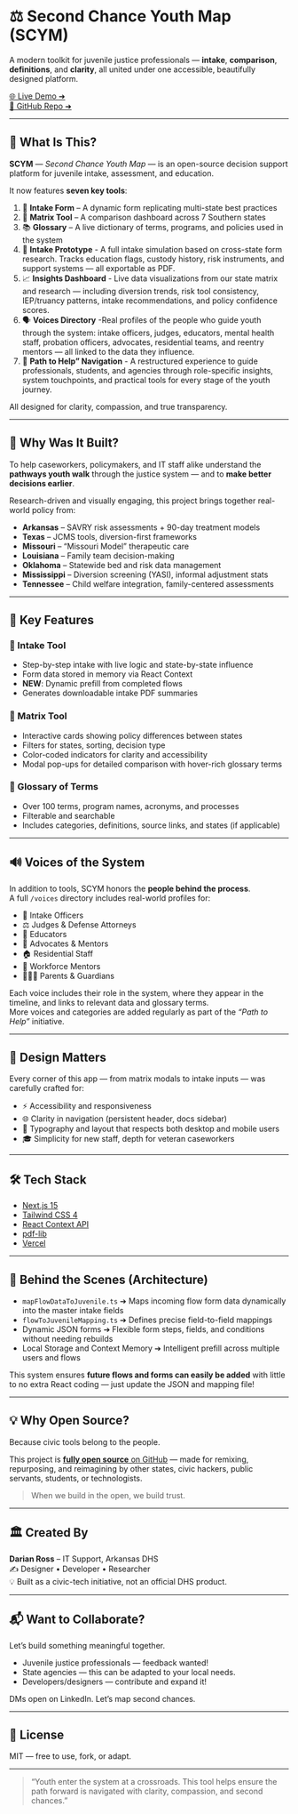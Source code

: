 # ⚖️ Second Chance Youth Map (SCYM)

A modern toolkit for juvenile justice professionals — **intake**, **comparison**, **definitions**, and **clarity**, all united under one accessible, beautifully designed platform.

[🌐 Live Demo ➜](https://second-chance-youth-map.vercel.app/)  
[📂 GitHub Repo ➜](https://github.com/dariansweb/SecondChanceYouthMap)

---

## 🌟 What Is This?

**SCYM** — *Second Chance Youth Map* — is an open-source decision support platform for juvenile intake, assessment, and education.

It now features **seven key tools**:
1. 📝 **Intake Form** – A dynamic form replicating multi-state best practices  
2. 🧠 **Matrix Tool** – A comparison dashboard across 7 Southern states  
3. 📚 **Glossary** – A live dictionary of terms, programs, and policies used in the system
4. 📝 **Intake Prototype** - A full intake simulation based on cross-state form research. Tracks education flags, custody history, risk instruments, and support systems — all exportable as PDF.
5. 📈 **Insights Dashboard** - Live data visualizations from our state matrix and research — including diversion trends, risk tool consistency, IEP/truancy patterns,  intake recommendations, and policy confidence scores.
6. 🗣️ **Voices Directory**  -Real profiles of the people who guide youth through the system: intake officers, judges, educators, mental health staff, probation officers, advocates, residential teams, and reentry mentors — all linked to the data they influence.
7. 🧭 **Path to Help” Navigation** - A restructured experience to guide professionals, students, and agencies through role-specific insights, system touchpoints, and practical tools for every stage of the youth journey.

All designed for clarity, compassion, and true transparency.

---

## 🧭 Why Was It Built?

To help caseworkers, policymakers, and IT staff alike understand the **pathways youth walk** through the justice system — and to **make better decisions earlier**.

Research-driven and visually engaging, this project brings together real-world policy from:

- **Arkansas** – SAVRY risk assessments + 90-day treatment models  
- **Texas** – JCMS tools, diversion-first frameworks  
- **Missouri** – “Missouri Model” therapeutic care  
- **Louisiana** – Family team decision-making  
- **Oklahoma** – Statewide bed and risk data management  
- **Mississippi** – Diversion screening (YASI), informal adjustment stats  
- **Tennessee** – Child welfare integration, family-centered assessments  

---

## 🧩 Key Features

### 🔹 Intake Tool
- Step-by-step intake with live logic and state-by-state influence  
- Form data stored in memory via React Context  
- **NEW**: Dynamic prefill from completed flows  
- Generates downloadable intake PDF summaries  

### 🔹 Matrix Tool
- Interactive cards showing policy differences between states  
- Filters for states, sorting, decision type  
- Color-coded indicators for clarity and accessibility  
- Modal pop-ups for detailed comparison with hover-rich glossary terms  

### 🔹 Glossary of Terms
- Over 100 terms, program names, acronyms, and processes  
- Filterable and searchable  
- Includes categories, definitions, source links, and states (if applicable)  

---

## 🔊 Voices of the System

In addition to tools, SCYM honors the **people behind the process**.  
A full `/voices` directory includes real-world profiles for:

- 🛂 Intake Officers  
- ⚖️ Judges & Defense Attorneys  
- 🏫 Educators  
- 🤝 Advocates & Mentors  
- 🏠 Residential Staff  
- 💼 Workforce Mentors  
- 👨‍👩‍👧 Parents & Guardians  

Each voice includes their role in the system, where they appear in the timeline, and links to relevant data and glossary terms.  
More voices and categories are added regularly as part of the *“Path to Help”* initiative.

---

## 🎨 Design Matters

Every corner of this app — from matrix modals to intake inputs — was carefully crafted for:

- ⚡ Accessibility and responsiveness  
- 🌐 Clarity in navigation (persistent header, docs sidebar)  
- 🧾 Typography and layout that respects both desktop and mobile users  
- 🎓 Simplicity for new staff, depth for veteran caseworkers  

---

## 🛠️ Tech Stack

- [Next.js 15](https://nextjs.org/)  
- [Tailwind CSS 4](https://tailwindcss.com/)  
- [React Context API](https://reactjs.org/)  
- [pdf-lib](https://pdf-lib.js.org/)  
- [Vercel](https://vercel.com/)  

---

## 🧠 Behind the Scenes (Architecture)

- `mapFlowDataToJuvenile.ts` ➔ Maps incoming flow form data dynamically into the master intake fields
- `flowToJuvenileMapping.ts` ➔ Defines precise field-to-field mappings
- Dynamic JSON forms ➔ Flexible form steps, fields, and conditions without needing rebuilds
- Local Storage and Context Memory ➔ Intelligent prefill across multiple users and flows

This system ensures **future flows and forms can easily be added** with little to no extra React coding — just update the JSON and mapping file!

---

## 💡 Why Open Source?

Because civic tools belong to the people.

This project is [**fully open source** on GitHub](https://github.com/dariansweb/SecondChanceYouthMap) — made for remixing, repurposing, and reimagining by other states, civic hackers, public servants, students, or technologists.

> When we build in the open, we build trust.

---

## 🏛️ Created By

**Darian Ross** – IT Support, Arkansas DHS  
✍️ Designer • Developer • Researcher  
💡 Built as a civic-tech initiative, not an official DHS product.

---

## 📬 Want to Collaborate?

Let’s build something meaningful together.

- Juvenile justice professionals — feedback wanted!  
- State agencies — this can be adapted to your local needs.  
- Developers/designers — contribute and expand it!  

DMs open on LinkedIn. Let’s map second chances.

---

## 📄 License

MIT — free to use, fork, or adapt.

---

> “Youth enter the system at a crossroads. This tool helps ensure the path forward is navigated with clarity, compassion, and second chances.”
